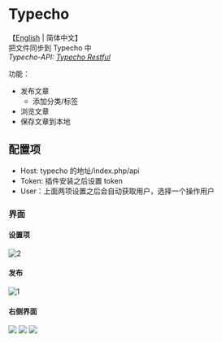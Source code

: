 # Typecho

【[English](/README.md) | 简体中文】
<br>
把文件同步到 Typecho 中
<br>
*Typecho-API: [Typecho Restful](https://github.com/Chen2226/typecho-plugin-Restful)*

功能：
- 发布文章
  - 添加分类/标签
- 浏览文章
- 保存文章到本地

## 配置项

-   Host: typecho 的地址/index.php/api
-   Token: 插件安装之后设置 token
-   User：上面两项设置之后会自动获取用户，选择一个操作用户

### 界面
#### 设置项
![2](https://gd2.qsstor.com/chendx/img/20250506195516639.png)
#### 发布
![1](https://gd2.qsstor.com/chendx/img/20250506195459389.png)
#### 右侧界面
![](https://gd2.qsstor.com/chendx/img/20250506200041676.png)
![](https://gd2.qsstor.com/chendx/img/20250506200047267.png)
![](https://gd2.qsstor.com/chendx/img/20250506200054393.png)
